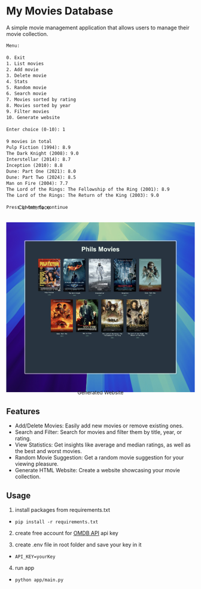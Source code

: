 # My Movies Database

A simple movie management application that allows users to manage their movie collection.

```
Menu:

0. Exit
1. List movies
2. Add movie
3. Delete movie
4. Stats
5. Random movie
6. Search movie
7. Movies sorted by rating
8. Movies sorted by year
9. Filter movies
10. Generate website

Enter choice (0-10): 1

9 movies in total
Pulp Fiction (1994): 8.9
The Dark Knight (2008): 9.0
Interstellar (2014): 8.7
Inception (2010): 8.8
Dune: Part One (2021): 8.0
Dune: Part Two (2024): 8.5
Man on Fire (2004): 7.7
The Lord of the Rings: The Fellowship of the Ring (2001): 8.9
The Lord of the Rings: The Return of the King (2003): 9.0

Press enter to continue
```

<p style="margin: -1.8rem 0 2rem 2rem; font-size: 0.85rem">CLI-Interface</p>

![screenshot](./images/my_movie_app.jpeg)

<p style="text-align:center;margin-top: -1.5rem; font-size: 0.85rem">Generated Website</p>

## Features

- Add/Delete Movies: Easily add new movies or remove existing ones.
- Search and Filter: Search for movies and filter them by title, year, or rating.
- View Statistics: Get insights like average and median ratings, as well as the best and worst movies.
- Random Movie Suggestion: Get a random movie suggestion for your viewing pleasure.
- Generate HTML Website: Create a website showcasing your movie collection.

## Usage

1. install packages from requirements.txt

- `pip install -r requirements.txt`

2. create free account for [OMDB API](https://www.omdbapi.com/) api key

3. create .env file in root folder and save your key in it

- `API_KEY=yourKey`

4. run app

- `python app/main.py`
